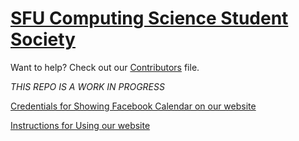 # [SFU Computing Science Student Society](http://sfucsss.org)

Want to help? Check out our [Contributors](CONTRIBUTORS.md) file.

*THIS REPO IS A WORK IN PROGRESS*

[Credentials for Showing Facebook Calendar on our website](https://github.com/CSSS/csss-website-creds/blob/master/Calendar_Subscriptions.md)

[Instructions for Using our website](instructions.pdf)


